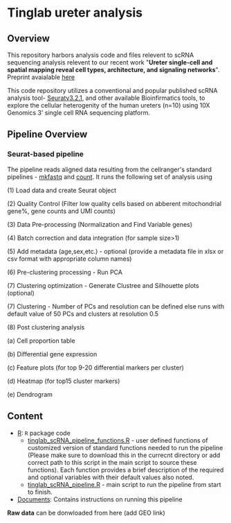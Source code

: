 # Tinglab ureter analysis


## Overview

This repository harbors analysis code and files relevent to scRNA sequencing analysis relevent to our recent work "**Ureter single-cell and spatial mapping reveal cell types, architecture, and signaling networks**". Preprint avaialable [here](https://www.biorxiv.org/content/10.1101/2021.12.22.473889v1)

This code repository utilizes a conventional and popular published scRNA analysis tool- [Seuratv3.2.1](https://www.sciencedirect.com/science/article/pii/S0092867419305598?via%3Dihub), and other available Bioinfirmatics tools, to explore the cellular heterogenity of the human ureters (n=10) using 10X Genomics 3' single cell RNA sequencing platform.

## Pipeline Overview

### Seurat-based pipeline 

The pipeline reads aligned data resulting from the cellranger's standard pipelines - [mkfastq](https://support.10xgenomics.com/single-cell-gene-expression/software/pipelines/latest/using/count#cr-mkfastq) and [count](https://support.10xgenomics.com/single-cell-gene-expression/software/pipelines/latest/using/count#cr-count). It runs the following set of analysis using 

<p> (1) Load data and create Seurat object
<p> (2) Quality Control (Filter low quality cells based on abberent mitochondrial gene%, gene counts and UMI counts)
<p> (3) Data Pre-processing (Normalization and Find Variable genes)
<p> (4) Batch correction and data integration (for sample size>1)
<p> (5) Add metadata (age,sex,etc.) - optional (provide a metadata file in xlsx or csv format with appropriate column names)
<p> (6) Pre-clustering processing - Run PCA 
<p> (7) Clustering optimization - Generate Clustree and Silhouette plots (optional)
<p> (7) Clustering - Number of PCs and resolution can be defined else runs with default value of 50 PCs and clusters at resolution 0.5
<p> (8) Post clustering analysis
       <p> (a) Cell proportion table
       <p> (b) Differential gene expression
       <p> (c) Feature plots (for top 9-20 differential markers per cluster)
       <p> (d) Heatmap (for top15 cluster markers)
       <p> (e) Dendrogram

## Content

* [R](https://github.com/2019surbhi/tinglab_ureter_analysis/tree/main/R): `R` package code
  * [tinglab_scRNA_pipeline_functions.R](https://github.com/2019surbhi/tinglab_ureter_analysis/blob/main/R/tinglab_scRNA_pipeline_functions.R) - user defined functions of customized version of standard functions needed to run the pipeline (Please make sure to download this in the currecnt directory or add correct path to this script in the main script to source these functions). Each function provides a brief description of the required and optional variables with their default values also noted.
  *  [tinglab_scRNA_pipeline.R](https://github.com/2019surbhi/tinglab_ureter_analysis/blob/main/R/tinglab_scRNA_pipeline.R) - main script to run the pipeline from start to finish.
* [Documents](https://github.com/2019surbhi/tinglab_ureter_analysis/tree/main/Documentation): Contains instructions on running this pipeline     

**Raw data** can be donwloaded from here (add GEO link)

